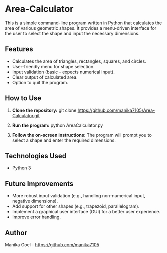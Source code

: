 # Area-Calculator

This is a simple command-line program written in Python that calculates the area of various geometric shapes.  It provides a menu-driven interface for the user to select the shape and input the necessary dimensions.

## Features

* Calculates the area of triangles, rectangles, squares, and circles.
* User-friendly menu for shape selection.
* Input validation (basic - expects numerical input).
* Clear output of calculated area.
* Option to quit the program.

## How to Use

1.  **Clone the repository:**
    git clone https://github.com/manika7105/Area-Calculator.git

2.  **Run the program:**
    python AreaCalculator.py

3.  **Follow the on-screen instructions:** The program will prompt you to select a shape and enter the required dimensions.

## Technologies Used

* Python 3

## Future Improvements

* More robust input validation (e.g., handling non-numerical input, negative dimensions).
* Add support for other shapes (e.g., trapezoid, parallelogram).
* Implement a graphical user interface (GUI) for a better user experience.
* Improve error handling.

## Author

Manika Goel - https://github.com/manika7105
